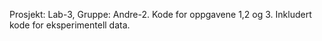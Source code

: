 Prosjekt: Lab-3, Gruppe: Andre-2.
Kode for oppgavene 1,2 og 3. Inkludert kode for eksperimentell data.
